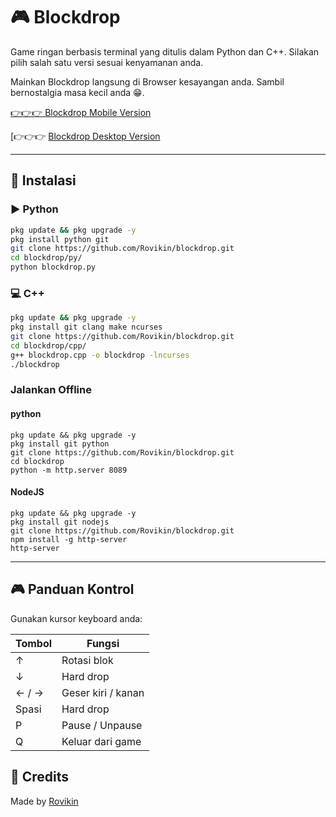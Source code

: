 # 🎮 Blockdrop

Game ringan berbasis terminal yang ditulis dalam Python dan C++.
Silakan pilih salah satu versi sesuai kenyamanan anda.

Mainkan Blockdrop langsung di Browser kesayangan anda. Sambil bernostalgia masa kecil anda 😁.

[👉👉👉 Blockdrop Mobile Version](
https://rovikin.github.io/blockdrop/)

[👉👉👉 [Blockdrop Desktop Version]()

---

## 🧪 Instalasi

### ▶️ Python
```bash
pkg update && pkg upgrade -y
pkg install python git
git clone https://github.com/Rovikin/blockdrop.git
cd blockdrop/py/
python blockdrop.py
```

### 💻 C++
```bash
pkg update && pkg upgrade -y
pkg install git clang make ncurses
git clone https://github.com/Rovikin/blockdrop.git
cd blockdrop/cpp/
g++ blockdrop.cpp -o blockdrop -lncurses
./blockdrop
```

### Jalankan Offline

#### python

```
pkg update && pkg upgrade -y
pkg install git python
git clone https://github.com/Rovikin/blockdrop.git
cd blockdrop
python -m http.server 8089
```

#### NodeJS

```
pkg update && pkg upgrade -y
pkg install git nodejs
git clone https://github.com/Rovikin/blockdrop.git
npm install -g http-server
http-server
```

---

## 🎮 Panduan Kontrol

Gunakan kursor keyboard anda:

| Tombol | Fungsi            |
|--------|-------------------|
| ↑      | Rotasi blok       |
| ↓      | Hard drop         |
| ← / →  | Geser kiri / kanan|
| Spasi  | Hard drop         |
| P      | Pause / Unpause   |
| Q      | Keluar dari game  |


## 🚀 Credits

Made by [Rovikin](https://github.com/Rovikin)
